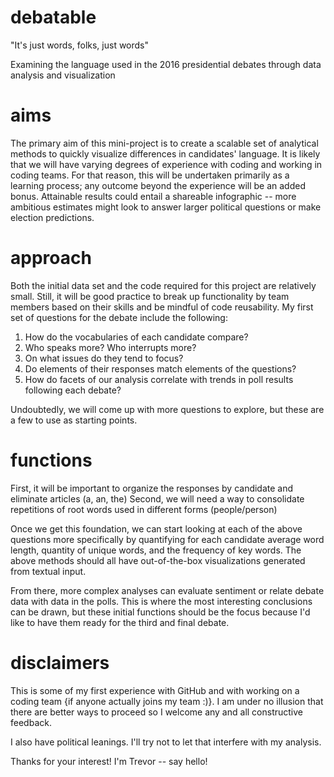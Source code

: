 # debatable
"It's just words, folks, just words"

Examining the language used in the 2016 presidential debates through data analysis and visualization

# aims
The primary aim of this mini-project is to create a scalable set of analytical methods to quickly visualize differences in candidates' language. It is likely that we will have varying degrees of experience with coding and working in coding teams. For that reason, this will be undertaken primarily as a learning process; any outcome beyond the experience will be an added bonus. Attainable results could entail a shareable infographic -- more ambitious estimates might look to answer larger political questions or make election predictions.

# approach
Both the initial data set and the code required for this project are relatively small. Still, it will be good practice to break up functionality by team members based on their skills and be mindful of code reusability. My first set of questions for the debate include the following:

1. How do the vocabularies of each candidate compare?
2. Who speaks more? Who interrupts more?
3. On what issues do they tend to focus?
4. Do elements of their responses match elements of the questions?
5. How do facets of our analysis correlate with trends in poll results following each debate?

Undoubtedly, we will come up with more questions to explore, but these are a few to use as starting points.

# functions
First, it will be important to organize the responses by candidate and eliminate articles (a, an, the)
Second, we will need a way to consolidate repetitions of root words used in different forms (people/person)

Once we get this foundation, we can start looking at each of the above questions more specifically by quantifying for each candidate average word length, quantity of unique words, and the frequency of key words. The above methods should all have out-of-the-box visualizations generated from textual input.

From there, more complex analyses can evaluate sentiment or relate debate data with data in the polls. This is where the most interesting conclusions can be drawn, but these initial functions should be the focus because I'd like to have them ready for the third and final debate.

# disclaimers
This is some of my first experience with GitHub and with working on a coding team {if anyone actually joins my team :)}. I am under no illusion that there are better ways to proceed so I welcome any and all constructive feedback.

I also have political leanings. I'll try not to let that interfere with my analysis.

Thanks for your interest! I'm Trevor -- say hello!
